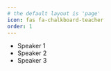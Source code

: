 ```yaml
---
# the default layout is 'page'
icon: fas fa-chalkboard-teacher
order: 1
---
```


* Speaker 1
* Speaker 2
* Speaker 3
